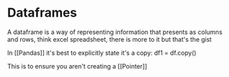 # Dataframes

A dataframe is a way of representing information that presents as columns and rows, think excel spreadsheet, there is more to it but that's the gist

In [[Pandas]] it's best to explicitly state it's a copy:
	df1 = df.copy()
	
This is to ensure you aren't creating a [[Pointer]]